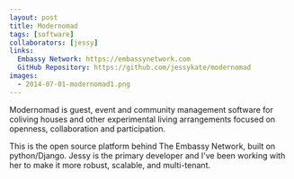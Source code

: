 ```yaml
---
layout: post
title: Modernomad
tags: [software]
collaborators: [jessy]
links:
  Embassy Network: https://embassynetwork.com
  GitHub Repository: https://github.com/jessykate/modernomad
images:
  - 2014-07-01-modernomad1.png
---
```

Modernomad is guest, event and community management software for coliving houses and other experimental living arrangements focused on openness, collaboration and participation.  

This is the open source platform behind The Embassy Network, built on python/Django.  Jessy is the primary developer and I've been working with her to make it more robust, scalable, and multi-tenant.  